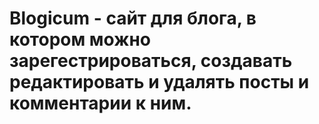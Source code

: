 # Blogicum - сайт для блога, в котором можно зарегестрироваться, создавать редактировать и удалять посты и комментарии к ним.
